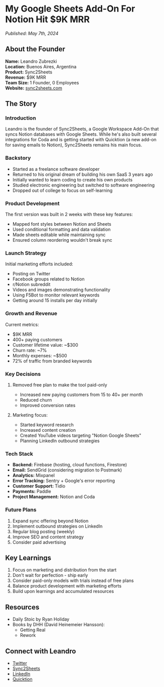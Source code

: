 # My Google Sheets Add-On For Notion Hit $9K MRR

*Published: May 7th, 2024*

## About the Founder

**Name:** Leandro Zubrezki  
**Location:** Buenos Aires, Argentina  
**Product:** Sync2Sheets  
**Revenue:** $9K MRR  
**Team Size:** 1 Founder, 0 Employees  
**Website:** [sync2sheets.com](https://sync2sheets.com)

## The Story

### Introduction

Leandro is the founder of Sync2Sheets, a Google Workspace Add-On that syncs Notion databases with Google Sheets. While he's also built several integrations for Coda and is getting started with Quicktion (a new add-on for saving emails to Notion), Sync2Sheets remains his main focus.

### Backstory

- Started as a freelance software developer
- Returned to his original dream of building his own SaaS 3 years ago
- Initially wanted to learn coding to create his own products
- Studied electronic engineering but switched to software engineering
- Dropped out of college to focus on self-learning

### Product Development

The first version was built in 2 weeks with these key features:
- Mapped font styles between Notion and Sheets
- Used conditional formatting and data validation
- Made sheets editable while maintaining sync
- Ensured column reordering wouldn't break sync

### Launch Strategy

Initial marketing efforts included:
- Posting on Twitter
- Facebook groups related to Notion
- r/Notion subreddit
- Videos and images demonstrating functionality
- Using F5Bot to monitor relevant keywords
- Getting around 15 installs per day initially

### Growth and Revenue

Current metrics:
- $9K MRR
- 400+ paying customers
- Customer lifetime value: ~$300
- Churn rate: ~7%
- Monthly expenses: ~$500
- 72% of traffic from branded keywords

### Key Decisions

1. Removed free plan to make the tool paid-only
   - Increased new paying customers from 15 to 40+ per month
   - Reduced churn
   - Improved conversion rates

2. Marketing focus:
   - Started keyword research
   - Increased content creation
   - Created YouTube videos targeting "Notion Google Sheets"
   - Planning LinkedIn outbound strategies

### Tech Stack

- **Backend:** Firebase (hosting, cloud functions, Firestore)
- **Email:** SendGrid (considering migration to Postmark)
- **Analytics:** Mixpanel
- **Error Tracking:** Sentry + Google's error reporting
- **Customer Support:** Tidio
- **Payments:** Paddle
- **Project Management:** Notion and Coda

### Future Plans

1. Expand sync offering beyond Notion
2. Implement outbound strategies on LinkedIn
3. Regular blog posting (weekly)
4. Improve SEO and content strategy
5. Consider paid advertising

## Key Learnings

1. Focus on marketing and distribution from the start
2. Don't wait for perfection - ship early
3. Consider paid-only models with trials instead of free plans
4. Balance product development with marketing efforts
5. Build upon learnings and accumulated resources

## Resources

- Daily Stoic by Ryan Holiday
- Books by DHH (David Heinemeier Hansson):
  - Getting Real
  - Rework

## Connect with Leandro

- [Twitter](https://twitter.com/leandrozubrezki)
- [Sync2Sheets](https://sync2sheets.com)
- [LinkedIn](https://linkedin.com/in/leandrozubrezki)
- [Quicktion](https://quicktion.com) 